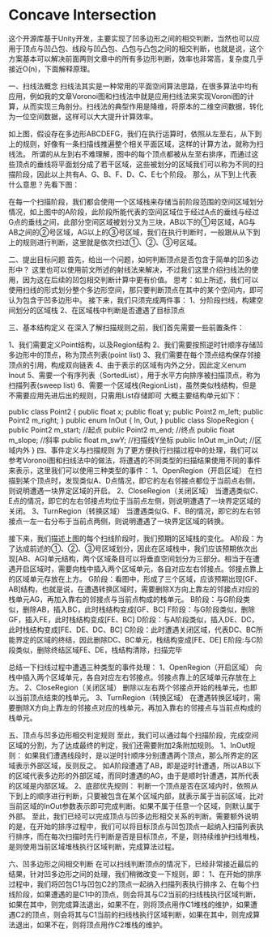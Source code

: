 # Concave Intersection
这个开源库基于Unity开发，主要实现了凹多边形之间的相交判断，当然也可以应用于顶点与凹凸包、线段与凹凸包、凸包与凸包之间的相交判断，也就是说，这个方案基本可以解决前面两则文章中的所有多边形判断，效率也非常高，复杂度几乎接近O(n)，下面解释原理。

一、扫线法概念
扫线法其实是一种常用的平面空间算法思路，在很多算法中均有应用，例如我的文章Voronoi图和扫线法中就是应用扫线法来实现Voroni图的计算，从而实现三角剖分。扫线法的典型作用是降维，将原本的二维空间数据，转化为一位空间数据，这样可以大大提升计算效率。



如上图，假设存在多边形ABCDEFG，我们在执行运算时，依照从左至右，从下到上的规则，好像有一条扫描线推遍整个相关平面区域，这样的计算方法，就称为扫线法。
所谓的从左到右不难理解，图中的每个顶点都被从左至右排序，而通过这些顶点的垂线将平面划分成了若干区域，这些被划分的区域我们可以称为不同的扫描阶段，因此以上共有A、G、B、F、D、C、E七个阶段。
那么，从下到上代表什么意思？先看下图：


在每一个扫描阶段，我们都会使用一个区域栈来存储当前阶段范围的空间区域划分情况，如上图中的A阶段，此阶段所能代表的空间区域位于经过A点的垂线与经过G点的垂线之间，此部分空间区域被划分又为三块，AB以下的①号区域，AG与AB之间的②号区域，AG以上的③号区域，我们在执行判断时，一般跟从从下到上的规则进行判断，这里就是依次扫过①、②、③号区域。

二、提出目标问题
首先，给出一个问题，如何判断顶点是否包含于简单的凹多边形中？
这里也可以使用前文所述的射线法来解决，不过我们这里介绍扫线法的使用，因为这在后续的凹包相交判断计算中更有价值。
思考：如上所述，我们可以使用扫线的形式划分整个多边形空间，那只要判断顶点在其中的某个空间内，即可认为包含于凹多边形中。
接下来，我们只须完成两件事：
1、分阶段扫线，构建空间划分的区域栈
2、在区域栈中判断是否遭遇了目标顶点

三、基本结构定义
在深入了解扫描规则之前，我们首先需要一些前置条件：

1、我们需要定义Point结构，以及Region结构
2、我们需要按照逆时针顺序存储凹多边形中的顶点，称为顶点列表(point list)
3、我们需要在每个顶点结构保存邻接顶点的引用，构成双向链表
4、由于表示的区域有内外之分，因此定义enum Inout
5、需要一个有序列表（SortedList），用于水平方向排序被扫描顶点，称为扫描列表(sweep list)
6、需要一个区域栈(RegionList)，虽然类似栈结构，但是不需要应用先进后出的规则，只需用List存储即可
大概主要结构单元如下：

public class Point2
{
    public float x;
    public float y;
    public Point2 m_left;
    public Point2 m_right;
}
public enum InOut
{
        In,
        Out,
}
public class SlopeRegion
{
        public Point2 m_start;    //起点
        public Point2 m_end;      //终点
        public float m_slope;     //斜率
        public float m_swY;       //扫描线Y坐标
        public InOut m_inOut;     //区域内外
}
四、事件定义与扫描规则
为了更方便执行扫描过程中的处理，我们可以参考Voronoi图和扫线法中的做法，将遭遇的不同类型的扫描结果使用不同的事件来表示，这里我们可以使用三种类型的事件：
1、OpenRegion（开启区域）
在扫描到某个顶点时，发现类似A、D点情况，即它的左右邻接点都位于当前点右侧，则说明遭遇一块界定区域的开启。
2、CloseRegion（关闭区域）
当遭遇类似C、E点的情况，即它的左右邻接点均位于当前点左侧，则说明遭遇了一块界定区域的关闭。
3、TurnRegion（转换区域）
当遭遇类似G、F、B的情况，即它的左右邻接点一左一右分布于当前点两侧，则说明遭遇了一块界定区域的转换。




接下来，我们描述上图的每个扫线阶段时，我们预期的区域栈的变化。
A阶段：为了达成前述的①、②、③号区域划分，因此在区域栈中，我们应该预期依次出现[AB、AG]单元结构，两个区域条目可以将垂直空间划分为三部分。相当于在遭遇开启区域时，需要向栈中插入两个区域单元，各自对应左右邻接点。邻接点靠上的区域单元存放在上方。
G阶段：看图中，形成了三个区域，应该预期出现[GF、AB]结构，也就是说，在遭遇转换区域时，需要删除X方向上靠左的邻接点对应的栈单元AG，再加入靠右的邻接点与当前点构成的栈单元。
B阶段：与G阶段类似，删除AB，插入BC，此时栈结构变成[GF、BC]
F阶段：与G阶段类似，删除GF，插入FE，此时栈结构变成[FE、BC]
D阶段：与A阶段类似，插入DE、DC，此时栈结构变成[FE、DE、DC、BC]
C阶段：此时遭遇关闭区域，代表DC、BC所能界定的区域的终结，因此删除DC、BC单元，栈结构变成[FE、DE]
E阶段:与C阶段类似，删除终结区域FE、DE，栈结构清除，扫描完毕

总结一下扫线过程中遭遇三种类型的事件处理：
1、OpenRegion（开启区域）
向栈中插入两个区域单元，各自对应左右邻接点。邻接点靠上的区域单元存放在上方。
2、CloseRegion（关闭区域）
删除以左右两个邻接点开始的栈单元，也即以当前顶点结束的栈单元。
3、TurnRegion（转换区域）
在遭遇转换区域时，需要删除X方向上靠左的邻接点对应的栈单元，再加入靠右的邻接点与当前点构成的栈单元。

五、顶点与凹多边形相交判定规则
至此，我们可以通过每个扫描阶段，完成空间区域的分割，为了达成最终的判定，我们还需要附加2条附加规则。
1、InOut规则：
如果我们遭遇线段时，是以逆时针顺序分别遭遇两个顶点，那么所界定的区域表示外部区域，反则反之。
如A阶段遭遇了AB，即是逆时针遭遇，所以AB以下的区域代表多边形的外部区域，而同时遭遇的AG，由于是顺时针遭遇，其所代表的区域是内部区域。
2、底部优先规则：
判断一个顶点是否在区域内时，依照从下到上的顺序进行判断，只要被包含在某个区域内部，就表示属于当前区域，比对当前区域的InOut参数表示即可完成判断。如果不属于任意一个区域，则默认属于外部。
至此，我们已经可以完成顶点与凹多边形相交关系的判断。需要额外说明的是，在开始的排序过程中，我们可以将目标顶点与凹包顶点一起纳入扫描列表执行排序，而在每次扫描时先行判断是否是目标顶点，不是，则持续维护扫线堆栈，是则使用当前区域堆栈执行区域判断，完成算法过程。


六、凹多边形之间相交判断
在可以扫线判断顶点的情况下，已经非常接近最后的结果，针对凹多边形之间的处理，我们稍微改变一下规则，即：
1、在开始的排序过程中，我们将凹包C1与凹包C2的顶点一起纳入扫描列表执行排序
2、在每个扫线阶段，如果遭遇的是C1中的顶点，则会将其与C2当前的扫线栈执行区域判断，如果在其中，则完成算法退出，如果不在，则将顶点用作C1堆栈的维护，如果遭遇C2的顶点，则会将其与C1当前的扫线栈执行区域判断，如果在其中，则完成算法退出，如果不在，则将顶点用作C2堆栈的维护。
